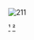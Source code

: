 ![211](https://github.com/nfallah/University-Courses/assets/57078594/9363767c-765d-40ed-8f2d-69da61a4c61a)

[¹](https://academicintegrity.rutgers.edu/)
[²](https://www.cs.rutgers.edu/academics/undergraduate/academic-integrity-policy)
